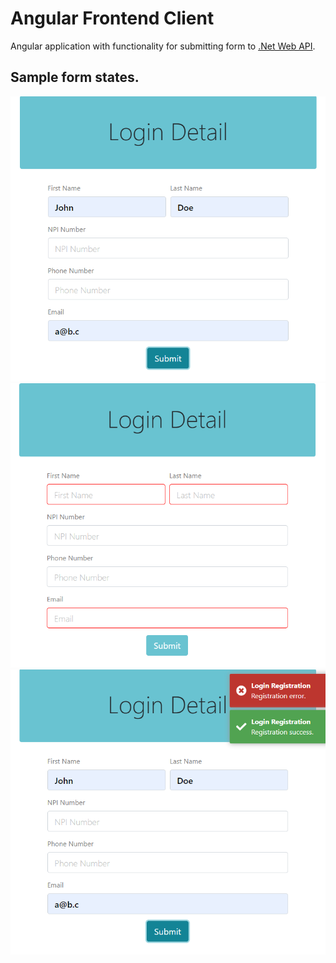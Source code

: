 # Angular Frontend Client

Angular application with functionality for submitting form to [.Net Web API](https://github.com/AlejandroCruz/availity-angular-demo/tree/main/AvailityAPI).

## Sample form states.

![Login sample 1](AvailityClient\src\assets\gui-1.png)
![Login sample 2](AvailityClient\src\assets\gui-2.png)
![Login sample 3](AvailityClient\src\assets\gui-3.png)
